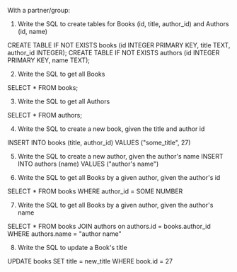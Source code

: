 With a partner/group:

1.  Write the SQL to create tables for Books (id, title, author_id) and Authors (id, name)

CREATE TABLE IF NOT EXISTS books (id INTEGER PRIMARY KEY, title TEXT, author_id INTEGER);
CREATE TABLE IF NOT EXISTS authors (id INTEGER PRIMARY KEY, name TEXT);

2.  Write the SQL to get all Books

SELECT * FROM books;

3.  Write the SQL to get all Authors

SELECT * FROM authors;

4.  Write the SQL to create a new book, given the title and author id

INSERT INTO books (title, author_id) VALUES ("some_title", 27)

5.  Write the SQL to create a new author, given the author's name
INSERT INTO authors (name) VALUES ("author's name")

6.  Write the SQL to get all Books by a given author, given the author's id

SELECT * FROM books WHERE author_id = SOME NUMBER

7.  Write the SQL to get all Books by a given author, given the author's name

SELECT * FROM books JOIN authors on authors.id = books.author_id WHERE authors.name = "author name"

8.  Write the SQL to update a Book's title

UPDATE books SET title = new_title WHERE book.id = 27
